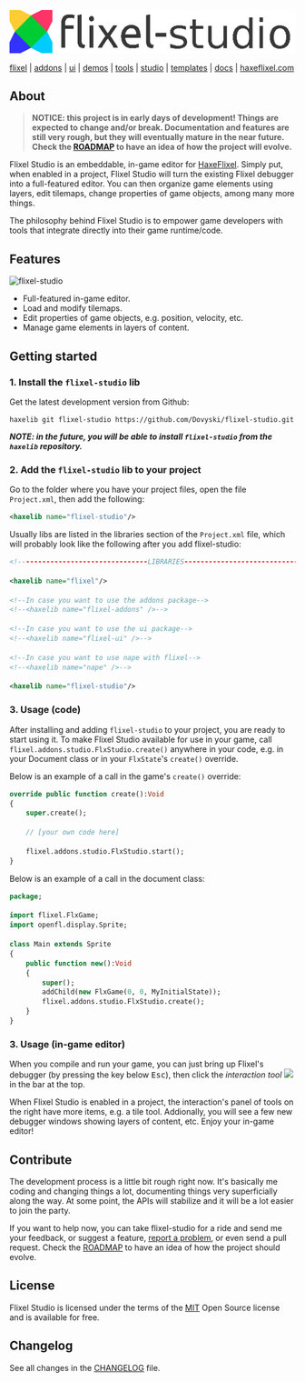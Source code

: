 ![](assets/images/logo/flixel-studio.png)

[flixel](https://github.com/HaxeFlixel/flixel) | [addons](https://github.com/HaxeFlixel/flixel-addons) | [ui](https://github.com/HaxeFlixel/flixel-ui) | [demos](https://github.com/HaxeFlixel/flixel-demos) | [tools](https://github.com/HaxeFlixel/flixel-tools) | [studio](https://github.com/Dovyski/flixel-studio) | [templates](https://github.com/HaxeFlixel/flixel-templates) | [docs](https://github.com/HaxeFlixel/flixel-docs) | [haxeflixel.com](https://github.com/HaxeFlixel/haxeflixel.com)

## About

> **NOTICE: this project is in early days of development! Things are expected to change and/or break. Documentation and features are still very rough, but they will eventually mature in the near future. Check the [ROADMAP](ROADMAP.md) to have an idea of how the project will evolve.**

Flixel Studio is an embeddable, in-game editor for [HaxeFlixel](https://haxeflixel.com). Simply put, when enabled in a project, Flixel Studio will turn the existing Flixel debugger into a full-featured editor. You can then organize game elements using layers, edit tilemaps, change properties of game objects, among many more things.

The philosophy behind Flixel Studio is to empower game developers with tools that integrate directly into their game runtime/code.

## Features

![flixel-studio](https://user-images.githubusercontent.com/512405/46570435-79ab9280-c964-11e8-8824-9aca88a43786.gif)

* Full-featured in-game editor.
* Load and modify tilemaps.
* Edit properties of game objects, e.g. position, velocity, etc.
* Manage game elements in layers of content.

## Getting started

### 1. Install the `flixel-studio` lib

Get the latest development version from Github:

```
haxelib git flixel-studio https://github.com/Dovyski/flixel-studio.git
```

___NOTE: in the future, you will be able to install `flixel-studio` from the `haxelib` repository.___

### 2. Add the `flixel-studio` lib to your project

Go to the folder where you have your project files, open the file `Project.xml`, then add the following:

```xml
<haxelib name="flixel-studio"/>
```

Usually libs are listed in the libraries section of the `Project.xml` file, which will probably look like the following after you add flixel-studio:

```xml
<!--------------------------------LIBRARIES------------------------------------->

<haxelib name="flixel"/>

<!--In case you want to use the addons package-->
<!--<haxelib name="flixel-addons" />-->

<!--In case you want to use the ui package-->
<!--<haxelib name="flixel-ui" />-->

<!--In case you want to use nape with flixel-->
<!--<haxelib name="nape" />-->

<haxelib name="flixel-studio"/>
```

### 3. Usage (code)

After installing and adding `flixel-studio` to your project, you are ready to start using it. To make Flixel Studio available for use in your game, call `flixel.addons.studio.FlxStudio.create()` anywhere in your code, e.g. in your Document class or in your `FlxState`'s `create()` override.

Below is an example of a call in the game's `create()` override:

```haxe
override public function create():Void
{
	super.create();

	// [your own code here]

	flixel.addons.studio.FlxStudio.start();
}
```

Below is an example of a call in the document class:

```haxe
package;

import flixel.FlxGame;
import openfl.display.Sprite;

class Main extends Sprite
{
	public function new():Void
	{
		super();
		addChild(new FlxGame(0, 0, MyInitialState));	
		flixel.addons.studio.FlxStudio.create();
	}
}
```

### 3. Usage (in-game editor)

When you compile and run your game, you can just bring up Flixel's debugger (by pressing the key below <kbd>Esc</kbd>), then click the _interaction tool_ ![](https://haxeflixel.com/documentation/images/02_handbook/debugger/icons/interactive.png) in the bar at the top.

When Flixel Studio is enabled in a project, the interaction's panel of tools on the right have more items, e.g. a tile tool. Addionally, you will see a few new debugger windows showing layers of content, etc. Enjoy your in-game editor!

## Contribute

The development process is a little bit rough right now. It's basically me coding and changing things a lot, documenting things very superficially along the way. At some point, the APIs will stabilize and it will be a lot easier to join the party.

If you want to help now, you can take flixel-studio for a ride and send me your feedback, or suggest a feature, [report a problem]((https://github.com/Dovyski/Codebot/issues/new)), or even send a pull request. Check the [ROADMAP](ROADMAP.md) to have an idea of how the project should evolve.

## License

Flixel Studio is licensed under the terms of the [MIT](https://choosealicense.com/licenses/mit/) Open Source license and is available for free.

## Changelog

See all changes in the [CHANGELOG](CHANGELOG.md) file.
